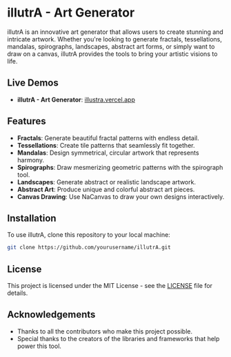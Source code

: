 # illutrA - Art Generator

illutrA is an innovative art generator that allows users to create stunning and intricate artwork. Whether you're looking to generate fractals, tessellations, mandalas, spirographs, landscapes, abstract art forms, or simply want to draw on a canvas, illutrA provides the tools to bring your artistic visions to life.

## Live Demos
- **illutrA - Art Generator**: [illustra.vercel.app](https://illustra.vercel.app)

## Features
- **Fractals**: Generate beautiful fractal patterns with endless detail.
- **Tessellations**: Create tile patterns that seamlessly fit together.
- **Mandalas**: Design symmetrical, circular artwork that represents harmony.
- **Spirographs**: Draw mesmerizing geometric patterns with the spirograph tool.
- **Landscapes**: Generate abstract or realistic landscape artwork.
- **Abstract Art**: Produce unique and colorful abstract art pieces.
- **Canvas Drawing**: Use NaCanvas to draw your own designs interactively.

## Installation

To use illutrA, clone this repository to your local machine:

```bash
git clone https://github.com/yourusername/illutrA.git

```

## License

This project is licensed under the MIT License - see the [LICENSE](LICENSE) file for details.

## Acknowledgements

- Thanks to all the contributors who make this project possible.
- Special thanks to the creators of the libraries and frameworks that help power this tool.

